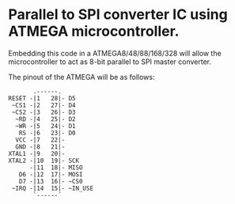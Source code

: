 # Parallel to SPI converter IC using ATMEGA microcontroller.

Embedding this code in a ATMEGA8/48/88/168/328 will allow the microcontroller to act as 8-bit parallel to SPI master converter.

The pinout of the ATMEGA will be as follows:

```
       .------.
RESET -|1   28|- D5
 ~CS1 -|2   27|- D4
 ~CS2 -|3   26|- D3
  ~RD -|4   25|- D2
  ~WR -|5   24|- D1
   RS -|6   23|- D0
  VCC -|7   22|- 
  GND -|8   21|- 
XTAL1 -|9   20|- 
XTAL2 -|10  19|- SCK
      -|11  18|- MISO
   D6 -|12  17|- MOSI
   D7 -|13  16|- ~CS0
 ~IRQ -|14  15|- ~IN_USE
       `------´

```
